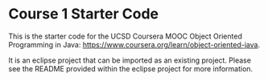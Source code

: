 # Course 1 Starter Code

This is the starter code for the UCSD Coursera MOOC Object Oriented Programming in Java: https://www.coursera.org/learn/object-oriented-java.  

It is an eclipse project that can be imported as an existing project.  Please see the README provided within the eclipse project for more information.
